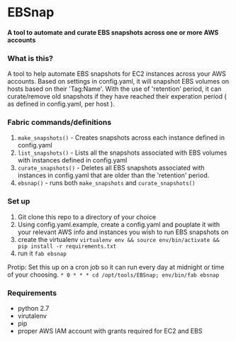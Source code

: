 # EBSnap
#### A tool to automate and curate EBS snapshots across one or more AWS accounts

### What is this?
A tool to help automate EBS snapshots for EC2 instances across your AWS accounts.  Based on settings in config.yaml, it will snapshot EBS volumes on hosts based on their 'Tag:Name'.  With the use of 'retention' period, it can curate/remove old snapshots if they have reached their experation period ( as defined in config.yaml, per host ).

### Fabric commands/definitions
1. ```make_snapshots()``` - Creates snapshots across each instance defined in config.yaml
2. ```list_snapshots()``` - Lists all the snapshots associated with EBS volumes with instances defined in config.yaml
3. ```curate_snapshots()``` - Deletes all EBS snapshots associated with instances in config.yaml that are older than the 'retention' period.
4. ```ebsnap()``` - runs both ```make_snapshots``` and ```curate_snapshots()```


### Set up
1. Git clone this repo to a directory of your choice
2. Using config.yaml.example, create a config.yaml and pouplate it with your relevant AWS info and instances you wish to run EBS snapshots on
3. create the virtualenv ```virtualenv env && source env/bin/activate && pip install -r requirements.txt```
4. run it ```fab ebsnap```

Protip: Set this up on a cron job so it can run every day at midnight or time of your choosing.
 ```* 0 * * * cd /opt/tools/EBSnap; env/bin/fab ebsnap```

### Requirements
* python 2.7
* virutalenv
* pip
* proper AWS IAM account with grants required for EC2 and EBS
